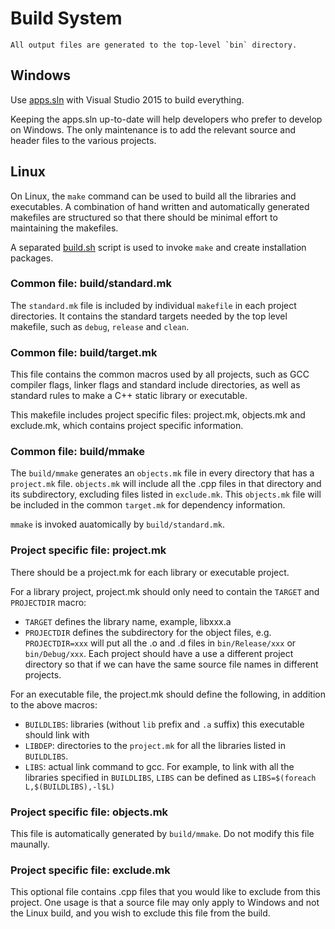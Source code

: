 # Build System

```
All output files are generated to the top-level `bin` directory.
```

## Windows
Use [apps.sln](../apps.sln) with Visual Studio 2015 to build everything. 

Keeping the apps.sln up-to-date will help developers who prefer to develop on Windows.  The only maintenance is to add the relevant source and header files to the various projects.

## Linux
On Linux, the `make` command can be used to build all the libraries and executables.  A combination of hand written and automatically generated makefiles are structured so that there should be minimal effort to maintaining the makefiles.

A separated [build.sh](../build.sh) script is used to invoke `make` and create installation packages.

### Common file: build/standard.mk
The `standard.mk` file is included by individual `makefile` in each project directories.  It contains the standard targets needed by the top level makefile, such as `debug`, `release` and `clean`.

### Common file: build/target.mk
This file contains the common macros used by all projects, such as GCC compiler flags, linker flags and standard include directories, as well as standard rules to make a C++ static library or executable.

This makefile includes project specific files: project.mk, objects.mk and exclude.mk, which contains project specific information.

### Common file: build/mmake
The `build/mmake` generates an `objects.mk` file in every directory that has a `project.mk` file. `objects.mk` will include all the .cpp files in that directory and its subdirectory, excluding files listed in `exclude.mk`.  This `objects.mk` file will be included in the common `target.mk` for dependency information. 

`mmake` is invoked auatomically by `build/standard.mk`.

### Project specific file: project.mk
There should be a project.mk for each library or executable project.

For a library project, project.mk should only need to contain the `TARGET` and `PROJECTDIR` macro:

+ `TARGET` defines the library name, example, libxxx.a
+ `PROJECTDIR` defines the subdirectory for the object files, e.g. `PROJECTDIR=xxx` will put all the .o and .d files in `bin/Release/xxx` or `bin/Debug/xxx`.  Each project should have a use a different project directory so that if we can have the same source file names in different projects.

For an executable file, the project.mk should define the following, in addition to the above macros:

+ `BUILDLIBS`: libraries (without `lib` prefix and `.a` suffix) this executable should link with
+ `LIBDEP`: directories to the `project.mk` for all the libraries listed in `BUILDLIBS`.
+ `LIBS`: actual link command to gcc.  For example, to link with all the libraries specified in `BUILDLIBS`, `LIBS` can be defined as `LIBS=$(foreach L,$(BUILDLIBS),-l$L)`

### Project specific file: objects.mk
This file is automatically generated by `build/mmake`.  Do not modify this file maunally.

### Project specific file: exclude.mk
This optional file contains .cpp files that you would like to exclude from this project.   One usage is that a source file may only apply to Windows and not the Linux build, and you wish to exclude this file from the build.